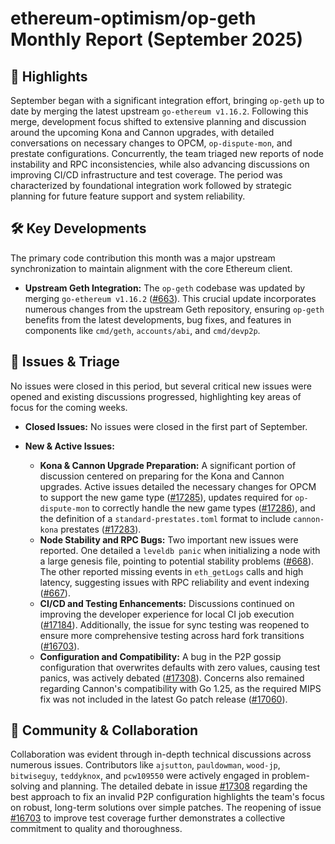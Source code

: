 # ethereum-optimism/op-geth Monthly Report (September 2025)

## 🚀 Highlights
September began with a significant integration effort, bringing `op-geth` up to date by merging the latest upstream `go-ethereum v1.16.2`. Following this merge, development focus shifted to extensive planning and discussion around the upcoming Kona and Cannon upgrades, with detailed conversations on necessary changes to OPCM, `op-dispute-mon`, and prestate configurations. Concurrently, the team triaged new reports of node instability and RPC inconsistencies, while also advancing discussions on improving CI/CD infrastructure and test coverage. The period was characterized by foundational integration work followed by strategic planning for future feature support and system reliability.

## 🛠️ Key Developments
The primary code contribution this month was a major upstream synchronization to maintain alignment with the core Ethereum client.

- **Upstream Geth Integration:** The `op-geth` codebase was updated by merging `go-ethereum v1.16.2` ([#663](https://github.com/ethereum-optimism/op-geth/pull/663)). This crucial update incorporates numerous changes from the upstream Geth repository, ensuring `op-geth` benefits from the latest developments, bug fixes, and features in components like `cmd/geth`, `accounts/abi`, and `cmd/devp2p`.

## 🐛 Issues & Triage
No issues were closed in this period, but several critical new issues were opened and existing discussions progressed, highlighting key areas of focus for the coming weeks.

- **Closed Issues:** No issues were closed in the first part of September.

- **New & Active Issues:**
    - **Kona & Cannon Upgrade Preparation:** A significant portion of discussion centered on preparing for the Kona and Cannon upgrades. Active issues detailed the necessary changes for OPCM to support the new game type ([#17285](https://github.com/ethereum-optimism/op-geth/issues/17285)), updates required for `op-dispute-mon` to correctly handle the new game types ([#17286](https://github.com/ethereum-optimism/op-geth/issues/17286)), and the definition of a `standard-prestates.toml` format to include `cannon-kona` prestates ([#17283](https://github.com/ethereum-optimism/op-geth/issues/17283)).
    - **Node Stability and RPC Bugs:** Two important new issues were reported. One detailed a `leveldb panic` when initializing a node with a large genesis file, pointing to potential stability problems ([#668](https://github.com/ethereum-optimism/op-geth/issues/668)). The other reported missing events in `eth_getLogs` calls and high latency, suggesting issues with RPC reliability and event indexing ([#667](https://github.com/ethereum-optimism/op-geth/issues/667)).
    - **CI/CD and Testing Enhancements:** Discussions continued on improving the developer experience for local CI job execution ([#17184](https://github.com/ethereum-optimism/op-geth/issues/17184)). Additionally, the issue for sync testing was reopened to ensure more comprehensive testing across hard fork transitions ([#16703](https://github.com/ethereum-optimism/op-geth/issues/16703)).
    - **Configuration and Compatibility:** A bug in the P2P gossip configuration that overwrites defaults with zero values, causing test panics, was actively debated ([#17308](https://github.com/ethereum-optimism/op-geth/issues/17308)). Concerns also remained regarding Cannon's compatibility with Go 1.25, as the required MIPS fix was not included in the latest Go patch release ([#17060](https://github.com/ethereum-optimism/op-geth/issues/17060)).

## 💬 Community & Collaboration
Collaboration was evident through in-depth technical discussions across numerous issues. Contributors like `ajsutton`, `pauldowman`, `wood-jp`, `bitwiseguy`, `teddyknox`, and `pcw109550` were actively engaged in problem-solving and planning. The detailed debate in issue [#17308](https://github.com/ethereum-optimism/op-geth/issues/17308) regarding the best approach to fix an invalid P2P configuration highlights the team's focus on robust, long-term solutions over simple patches. The reopening of issue [#16703](https://github.com/ethereum-optimism/op-geth/issues/16703) to improve test coverage further demonstrates a collective commitment to quality and thoroughness.